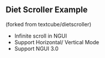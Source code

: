 ## Diet Scroller Example
(forked from textcube/dietscroller)

* Infinite scroll in NGUI
* Support Horizontal/ Vertical Mode
* Support NGUI 3.0
